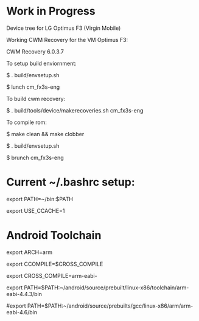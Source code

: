 Work in Progress
================

Device tree for LG Optimus F3 (Virgin Mobile)

Working CWM Recovery for the VM Optimus F3:

CWM Recovery 6.0.3.7

To setup build enviornment:

$ . build/envsetup.sh

$ lunch cm_fx3s-eng

To build cwm recovery:

$ . build/tools/device/makerecoveries.sh cm_fx3s-eng

To compile rom:

$ make clean && make clobber

$ . build/envsetup.sh

$ brunch cm_fx3s-eng

#####

# Current ~/.bashrc setup:

export PATH=~/bin:$PATH

export USE_CCACHE=1

# Android Toolchain

export ARCH=arm

export CCOMPILE=$CROSS_COMPILE

export CROSS_COMPILE=arm-eabi-

export PATH=$PATH:~/android/source/prebuilt/linux-x86/toolchain/arm-eabi-4.4.3/bin

#export PATH=$PATH:~/android/source/prebuilts/gcc/linux-x86/arm/arm-eabi-4.6/bin

#####
